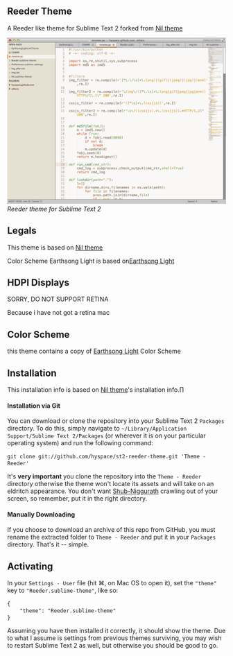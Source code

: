 Reeder Theme
------------------------------------------------------------------------

A Reeder like theme for Sublime Text 2 forked from [Nil theme](https://github.com/nilium/st2-nil-theme/) 

![Reeder theme](https://github.com/hyspace/st2-reeder-theme/raw/master/reeder.png)  
_Reeder theme for Sublime Text 2_

Legals
------------------------------------------------------------------------

This theme is based on [Nil theme](https://github.com/nilium/st2-nil-theme/) 

Color Scheme Earthsong Light is based on[Earthsong Light](https://github.com/daylerees/colour-schemes) 


HDPI Displays
------------------------------------------------------------------------

SORRY, DO NOT SUPPORT RETINA

Because i have not got a retina mac


Color Scheme
------------------------------------------------------------------------

this theme contains a copy of [Earthsong Light](https://github.com/daylerees/colour-schemes) Color Scheme


Installation
------------------------------------------------------------------------

This installation info is based on [Nil theme](https://github.com/nilium/st2-nil-theme/)'s installation info.∏

#### Installation via Git

You can download or clone the repository into your Sublime Text 2
`Packages` directory. To do this, simply navigate to
`~/Library/Application Support/Sublime Text 2/Packages` (or wherever it
is on your particular operating system) and run the following command:

	git clone git://github.com/hyspace/st2-reeder-theme.git 'Theme - Reeder'

It's **very important** you clone the repository into the `Theme - Reeder`
directory otherwise the theme won't locate its assets and will take on
an eldritch appearance. You don't want [Shub-Niggurath][shubby] crawling
out of your screen, so remember, put it in the right directory.

[shubby]: http://en.wikipedia.org/wiki/Shub-Niggurath


#### Manually Downloading

If you choose to download an archive of this repo from GitHub, you must
rename the extracted folder to `Theme - Reeder` and put it in your
`Packages` directory.  That's it -- simple.


Activating
------------------------------------------------------------------------

In your `Settings - User` file (hit ⌘, on Mac OS to open it), set the
`"theme"` key to `"Reeder.sublime-theme"`, like
so:

    {
        "theme": "Reeder.sublime-theme"
    }


Assuming you have then installed it correctly, it should show the theme.
Due to what I assume is settings from previous themes surviving, you may
wish to restart Sublime Text 2 as well, but otherwise you should be good
to go.
